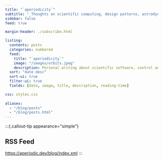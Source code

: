 ```yaml
---
title: "`aperiodicity`"
subtitle: "_Thoughts on scientific computing, design patterns, astrodynamics, and controls._"
sidebar: false
feed: true

margin-header: ./subscribe.html

listing:
  contents: posts
  categories: numbered
  feed:
    title: "`aperiodicity`"
    image: "/images/orbits.jpeg"
    description: Personal writing about scientific software, control and systems theory, and politics.
  sort: "date desc"
  sort-ui: true
  filter-ui: true
  fields: [date, image, title, description, reading-time]

css: styles.css
  
aliases:
  - "/blog/posts"
  - "/blog/posts.html"
---
```


:::{.callout-tip appearance="simple"}
## RSS Feed
<https://aperiodic.dev/blog/index.xml>
:::
